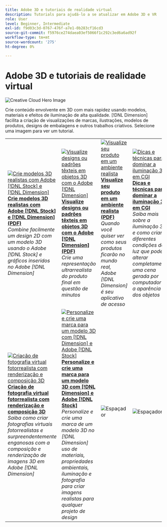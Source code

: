 ```yaml
---
title: Adobe 3D e tutoriais de realidade virtual
description: Tutorials para ajudá-lo a se atualizar em Adobe 3D e VR
role: User
level: Beginner, Intermediate
exl-id: f9d03c3d-0767-476f-a7e1-0b283cf16cd3
source-git-commit: f5976ce274daea03ef5066f1c292c3ed6a6ad92f
workflow-type: tm+mt
source-wordcount: '275'
ht-degree: 0%

---
```


# Adobe 3D e tutoriais de realidade virtual

![Creative Cloud Hero Image](../assets/Dimenio.jpg)

Crie conteúdo envolvente em 3D com mais rapidez usando modelos, materiais e efeitos de iluminação de alta qualidade. [!DNL Dimension] facilita a criação de visualizações de marcas, ilustrações, modelos de produtos, designs de embalagens e outros trabalhos criativos. Selecione uma imagem para ver um tutorial.

<table>
<tr>
 <td>
   <a href="assets/CreateRealistic3DMockupswithAdobeStockandDimension.pdf">
      <img alt="Crie modelos 3D realistas com Adobe [!DNL Stock] e [!DNL Dimension]" src="assets/CreateRealistic3DMockupswithAdobeStockandDimension.jpg" />
   </a>
    <div>
   <a href="assets/CreateRealistic3DMockupswithAdobeStockandDimension.pdf"><strong>Crie modelos 3D realistas com Adobe [!DNL Stock] e [!DNL Dimension] (PDF)</strong></a>
    </div>
    <em>Combine facilmente um design 2D com um modelo 3D usando o Adobe [!DNL Stock] e gráficos inseridos no Adobe [!DNL Dimension]</em>
    <br>
  </td>
  <td>
   <a href="assets/VisualizeTextileDesignsorPatternson3DObjectswithAdobeDimension.pdf">
      <img alt="Visualize designs ou padrões têxteis em objetos 3D com o Adobe [!DNL Dimension]" src="assets/VisualizeTextileDesignsorPatternson3DObjectswithAdobeDimension.jpg" />
   </a>
    <div>
   <a href="assets/VisualizeTextileDesignsorPatternson3DObjectswithAdobeDimension.pdf"><strong>Visualize designs ou padrões têxteis em objetos 3D com o Adobe [!DNL Dimension] (PDF)</strong></a>
    </div>
    <em>Crie uma representação ultrarrealista do produto final em questão de minutos</em>
    <br>
  </td>
  <td>
   <a href="../cce/assets/VisualizeyourProductinaRealisticEnvironment.pdf">
      <img alt="Visualize seu produto em um ambiente realista" src="assets/VisualizeyourProductinaRealisticEnvironment.jpg" />
   </a>
    <div>
   <a href="../cce/assets/VisualizeyourProductinaRealisticEnvironment.pdf"><strong>Visualize seu produto em um ambiente realista (PDF)</strong></a>
    </div>
    <em>Quando você quiser ver como seus produtos ficarão no mundo real, Adobe [!DNL Dimension] é seu aplicativo de acesso</em>
    <br>
  </td>
  <td>
   <a href="mastering3dlighting.md">
      <img alt="Dicas e técnicas para dominar a iluminação 3D em CGI" src="assets/Mastering3dlighting_1.gif" />
   </a>
    <div>
   <a href="mastering3dlighting.md"><strong>Dicas e técnicas para dominar a iluminação 3D em CGI</strong></a>
    </div>
    <em>Saiba mais sobre a iluminação 3D e como criar diferentes condições de luz que podem alterar completamente uma cena gerada por computador e a aparência dos objetos</em>
    <br>
  </td>
</tr>
<tr>
  <td>
   <a href="photorealistic.md">
      <img alt="Criação de fotografia virtual fotorrealista com renderização e composição 3D" src="assets/Photorealistic_TOC.png" />
   </a>
    <div>
   <a href="photorealistic.md"><strong>Criação de fotografia virtual fotorrealista com renderização e composição 3D</strong></a>
    </div>
    <em>Saiba como criar fotografias virtuais fotorrealistas e surpreendentemente enganosas com a composição e renderização de imagens 3D em Adobe [!DNL Dimension]</em>
    <br>
  </td>
  <td>
   <a href="3ddimensionstock.md">
      <img alt="Personalize e crie uma marca para um modelo 3D com [!DNL Dimension] e Adobe [!DNL Stock]" src="assets/3ddimensionstock.jpg" />
   </a>
    <div>
   <a href="3ddimensionstock.md"><strong>Personalize e crie uma marca para um modelo 3D com [!DNL Dimension] e Adobe [!DNL Stock]</strong></a>
    </div>
    <em>Personalize e crie uma marca de um modelo 3D no [!DNL Dimension] uso de materiais, propriedades ambientais, iluminação e fotografia para criar imagens realistas para qualquer projeto de design</em>
    <br>
  </td>
  <td>
    <img alt="Espaçador" src="../assets/Gray_thumbnail.png" />
    <div>
    <br>
  </td>
  <td>
    <img alt="Espaçador" src="../assets/Gray_thumbnail.png" />
    <div>
    <br>
  </td>
</tr>
</table>